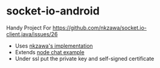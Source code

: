 socket-io-android
==

Handy Project For https://github.com/nkzawa/socket.io-client.java/issues/26

- Uses [nkzawa's implementation][client]
- Extends [node chat example][node]
- Under ssl put the private key and self-signed certificate

[client]: https://github.com/nkzawa/socket.io-client.java
[node]: https://github.com/guille/chat-example